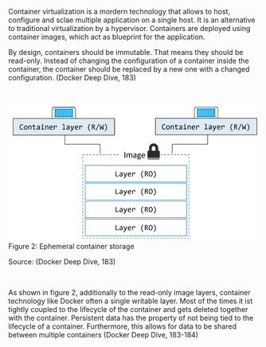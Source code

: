 Container virtualization is a mordern technology that allows to host, configure and sclae multiple application on a single host. It is an alternative to traditional virtualization by a hypervisor. Containers are deployed using container images, which act as blueprint for the application.

 By design, containers should be immutable. That means they should be read-only. Instead of changing the configuration of a container inside the container, the container should be replaced by a new one with a changed configuration.
(Docker Deep Dive, 183)

&nbsp;

![Ephemeral container storage](./assets/ephemeral-container-storage.png)
Figure 2: Ephemeral container storage

Source: (Docker Deep Dive, 183)

&nbsp;

As shown in figure 2, additionally to the read-only image layers, container technology like Docker often a single writable layer. Most of the times it ist tightly coupled to the lifecycle of the container and gets deleted together with the container. Persistent data has the property of not being tied to the lifecycle of a container. Furthermore, this allows for data to be shared between multiple containers (Docker Deep Dive, 183-184)
